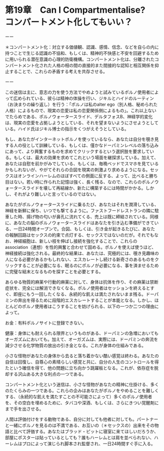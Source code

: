 # 第19章　Can I Compartmentalise?　コンパートメント化してもいい？

ーー

＊コンパートメント化：対立する価値観、認識、感情、信念、などを自らの内に持つことで生じる認識の不協和、もしくは、精神的不快感と不安を回避するために用いられる潜在意識の心理的防衛機構。コンパートメント化は、分離されたコンパートメント化された人格の相の間の直接的また間接的な認知と相互関係を抑止することで、これらの矛盾する考えを共存させる。

ーー

この迷信は主に、意志の力を使う方法でやめようと試みているポルノ使用者によって広められている、彼らは精神の体操を行い、ジキルとハイドのルーティン（お決まりの繰り返し）を行う：「ポルノは私のalter ego（別人格、秘められた人格）によるもので、現実の恋愛は私の恋愛関係側によるもの」。これ以上ないでたらめである、ポルノウォータースライド、デルタフォスB、神経学的変化は、現実の恋愛を占拠しようとしている、それを望まないようにさせようとしている。ハイド氏はジキル博士の指示をくつがえそうとしている。

もし、あなたがインターネットポルノを使っているなら、あなたは自分を覗き見する人の役として訓練している、もしくは、僅かなドーパミンレベルの落ち込みにあって、より興奮するものを求めてクリックするという選択肢を要求している。もしくは、最大の効果を求めてこれという場面を継探求している。加えて、あなたは自慰を前かがみでしている、もしくは、毎晩ベッドでスマホを見ているかもしれないが、やがてそれらの合図を現実の刺激より求めるようになる。セックスはオンラインハーレムのほぼすべての側面に反する、よって、比べると勝ち目はない。若い時に作られた記憶は強く、長く残る、なので、これらのポルノウォータースライドを壊して再結線か、新たに構築するには時間がかかる。しかし、それがより難しいと言っているのではない。

あなたがポルノウォータースライドに乗るたび、あなたはそれを潤滑している、神経を新鮮に保ち、いつでも撃てるように。ファストフードレストランの隣に駐車した時、揚げ物の匂いが鼻孔に流れてくる、売上は既に締結されている。同様に、あなたの脳のポルノウォータースライドはあなたを引き込む準備ができている、一日24時間オープンで。合図、もしくは、引き金が起きるたびに、あなたの報酬回路はセックスの約束で点灯する、セックスではないのだが。それでもなお、神経細胞は、新しい枝を伸ばし接続を強化することで、これらのassociation（連想）を性的興奮と合わせて固める。ポルノを使えば使うほど、神経接続は強化される。最終的な結果は、あなたは、究極的には、覗き見趣味の人になる必要があるかもしれない、エスカレートし続ける新奇さのあるものをクリックすることが必要になる、眠るのにポルノが必要になる、事を済ませるために完璧な結末となるものを探すことを必要とする。

あらゆる物質的麻薬や行動的麻薬に対して、身体は抗体を作り、その麻薬は禁断症状を、完全には解消できなくなる。ポルノ使用者はセッションを終えるとすぐ、即座にもう一回したくなる、永続的な飢えは満たされないまま残る。ドーパミンの奔出を得るために段階的エスカレートすることが本能となる。しかし、ほとんどのポルノ使用者はこうすることを妨げられる、以下の一つか二つの理由によって。

お金：有料ポルノサイトに登録できない。

健康：身体にも耐えられる限界というものがある、ドーパミンの急増においてもオーガズムにおいても。加えて、オーガズムは、実際には、ドーパミンの奔流を減少させる化学物質の放出の引き金となる。これが身体の仕組みである。

小さな怪物があなたの身体から去ると落ち着かない酷い感覚は終わる。あなたの自信は回復し、自尊心の素晴らしい感覚と共に、自分の人生のコントロールを得たという確信を得て、他の問題に立ち向かう跳躍板となる。これが、依存症を脱却する沢山ある大きな利点の一つである。

コンパートメント化という迷信は、小さな怪物があなたの精神に仕掛ける、多くのたくらみの一つである。これらの企みはあなたがポルノをやめることを難しくする、（永続的な飢えを満たすことの不可能さによって）多くのポルノ使用者を、その空白を埋めるために、タバコや深酒、もしくは、さらにきつい覚醒剤にまで手を出させる。

人間は評価付けをする動物である、自分に対しても他者に対しても。パートナーと一緒にポルノを見るのは不満である、お互いの（＊セックスの）出来をその物語と比べて評価する。あなたはブラッド・ピットに寝室に来てほしいだろうか、部屋にポスターは貼っているとしても？誰もハーレムとは肩を並べられない、ハーレムはプロによって演じられ脚本され監督され、一日24時間すぐ手に入る。